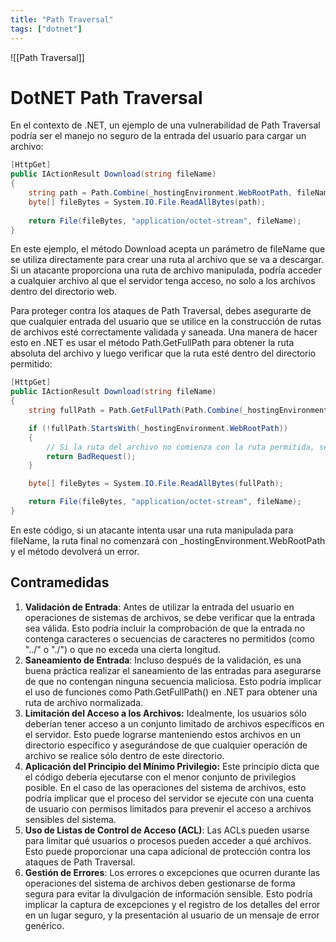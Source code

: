 ```yaml
---
title: "Path Traversal"
tags: ["dotnet"]
---
```


![[Path Traversal]]


# DotNET Path Traversal

En el contexto de .NET, un ejemplo de una vulnerabilidad de Path Traversal podría ser el manejo no seguro de la entrada del usuario para cargar un archivo:

```csharp
[HttpGet]
public IActionResult Download(string fileName)
{
    string path = Path.Combine(_hostingEnvironment.WebRootPath, fileName);
    byte[] fileBytes = System.IO.File.ReadAllBytes(path);
    
    return File(fileBytes, "application/octet-stream", fileName);
}
```

En este ejemplo, el método Download acepta un parámetro de fileName que se utiliza directamente para crear una ruta al archivo que se va a descargar. Si un atacante proporciona una ruta de archivo manipulada, podría acceder a cualquier archivo al que el servidor tenga acceso, no solo a los archivos dentro del directorio web.

Para proteger contra los ataques de Path Traversal, debes asegurarte de que cualquier entrada del usuario que se utilice en la construcción de rutas de archivos esté correctamente validada y saneada. Una manera de hacer esto en .NET es usar el método Path.GetFullPath para obtener la ruta absoluta del archivo y luego verificar que la ruta esté dentro del directorio permitido:

```csharp
[HttpGet]
public IActionResult Download(string fileName)
{
    string fullPath = Path.GetFullPath(Path.Combine(_hostingEnvironment.WebRootPath, fileName));

    if (!fullPath.StartsWith(_hostingEnvironment.WebRootPath))
    {
        // Si la ruta del archivo no comienza con la ruta permitida, se devuelve un error.
        return BadRequest();
    }

    byte[] fileBytes = System.IO.File.ReadAllBytes(fullPath);

    return File(fileBytes, "application/octet-stream", fileName);
}
```

En este código, si un atacante intenta usar una ruta manipulada para fileName, la ruta final no comenzará con _hostingEnvironment.WebRootPath y el método devolverá un error.

## Contramedidas
1. **Validación de Entrada**: Antes de utilizar la entrada del usuario en operaciones de sistemas de archivos, se debe verificar que la entrada sea válida. Esto podría incluir la comprobación de que la entrada no contenga caracteres o secuencias de caracteres no permitidos (como "../" o "./") o que no exceda una cierta longitud.
2. **Saneamiento de Entrada**: Incluso después de la validación, es una buena práctica realizar el saneamiento de las entradas para asegurarse de que no contengan ninguna secuencia maliciosa. Esto podría implicar el uso de funciones como Path.GetFullPath() en .NET para obtener una ruta de archivo normalizada.
3. **Limitación del Acceso a los Archivos:** Idealmente, los usuarios sólo deberían tener acceso a un conjunto limitado de archivos específicos en el servidor. Esto puede lograrse manteniendo estos archivos en un directorio específico y asegurándose de que cualquier operación de archivo se realice sólo dentro de este directorio.
4. **Aplicación del Principio del Mínimo Privilegio:** Este principio dicta que el código debería ejecutarse con el menor conjunto de privilegios posible. En el caso de las operaciones del sistema de archivos, esto podría implicar que el proceso del servidor se ejecute con una cuenta de usuario con permisos limitados para prevenir el acceso a archivos sensibles del sistema.
5. **Uso de Listas de Control de Acceso (ACL)**: Las ACLs pueden usarse para limitar qué usuarios o procesos pueden acceder a qué archivos. Esto puede proporcionar una capa adicional de protección contra los ataques de Path Traversal.
6. **Gestión de Errores**: Los errores o excepciones que ocurren durante las operaciones del sistema de archivos deben gestionarse de forma segura para evitar la divulgación de información sensible. Esto podría implicar la captura de excepciones y el registro de los detalles del error en un lugar seguro, y la presentación al usuario de un mensaje de error genérico.

